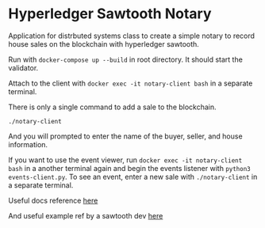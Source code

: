 # Hyperledger Sawtooth Notary
Application for distrbuted systems class to create a simple notary to record house sales on the blockchain with hyperledger sawtooth.


Run with `docker-compose up --build` in root directory. It should start the validator.

Attach to the client with  `docker exec -it notary-client bash` in a separate terminal.  


There is only a single command to add a sale to the blockchain.

`./notary-client`

And you will prompted to enter the name of the buyer, seller, and house information. 

If you want to use the event viewer, run `docker exec -it notary-client bash` in a another terminal again
and begin the events listener with `python3 events-client.py`. 
To see an event, enter a new sale with `./notary-client` in a separate terminal.

Useful docs reference [here](https://sawtooth.hyperledger.org/docs/core/releases/1.0.1/introduction.html)

And useful example ref by a sawtooth dev [here](github.com/inteldan/sawtooth-cookiejar)
